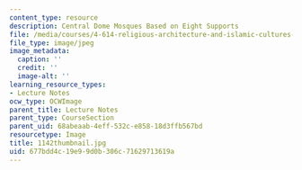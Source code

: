 ```yaml
---
content_type: resource
description: Central Dome Mosques Based on Eight Supports
file: /media/courses/4-614-religious-architecture-and-islamic-cultures-fall-2002/677bdd4c19e99d0b306c71629713619a_1142thumbnail.jpg
file_type: image/jpeg
image_metadata:
  caption: ''
  credit: ''
  image-alt: ''
learning_resource_types:
- Lecture Notes
ocw_type: OCWImage
parent_title: Lecture Notes
parent_type: CourseSection
parent_uid: 68abeaab-4eff-532c-e858-18d3ffb567bd
resourcetype: Image
title: 1142thumbnail.jpg
uid: 677bdd4c-19e9-9d0b-306c-71629713619a
---
```

